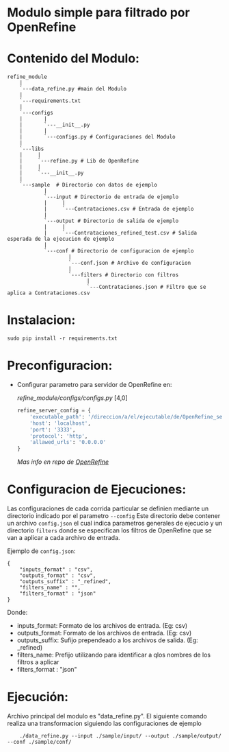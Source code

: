
# Modulo simple para filtrado por OpenRefine
# Contenido del Modulo:
    refine_module
        |
        `---data_refine.py #main del Modulo
        |
        `---requirements.txt
        |
        `---configs
        |       |
        |       `---__init__.py
        |       |
        |       `---configs.py # Configuraciones del Modulo
        |
        `---libs
        |     |
        |     `---refine.py # Lib de OpenRefine
        |     |
        |     `---__init__.py
        |
        `---sample  # Directorio con datos de ejemplo
                |
                `---input # Directorio de entrada de ejemplo
                |     |
                |     `---Contrataciones.csv # Entrada de ejemplo
                |
                `---output # Directorio de salida de ejemplo
                |     |
                |     `---Contrataciones_refined_test.csv # Salida esperada de la ejecucion de ejemplo
                |
                `---conf # Directorio de configuracion de ejemplo
                        |
                        `---conf.json # Archivo de configuracion
                        |
                        `---filters # Directorio con filtros
                              |
                              `---Contrataciones.json # Filtro que se aplica a Contrataciones.csv

# Instalacion:
    sudo pip install -r requirements.txt

# Preconfiguracion:

* Configurar parametro para servidor de OpenRefine en:

  *refine_module/configs/configs.py* [4,0]

  ```Python
  refine_server_config = {
      'executable_path': '/direccion/a/el/ejecutable/de/OpenRefine_server',
      'host': 'localhost',
      'port': '3333',
      'protocol': 'http',
      'allawed_urls': '0.0.0.0'
  }
  ```
  *Mas info en repo de [OpenRefine](https://github.com/OpenRefine/OpenRefine)*

# Configuracion de Ejecuciones:
Las configuraciones de cada corrida particular se definien mediante un directorio indicado por el parametro `--config`
Este directorio debe contener un archivo `config.json` el cual indica parametros generales de ejecucio y un directorio `filters` donde se especifican los filtros de OpenRefine que se van a aplicar a cada archivo de entrada.

Ejemplo de `config.json`:
```
{
    "inputs_format" : "csv",
    "outputs_format" : "csv",
    "outputs_suffix" : "_refined",
    "filters_name" : "",
    "filters_format" : "json"
}
```

Donde:
- inputs_format: Formato de los archivos de entrada. (Eg: csv)
- outputs_format: Formato de los archivos de entrada. (Eg: csv)
- outputs_suffix: Sufijo prependeado a los archivos de salida. (Eg: _refined)
- filters_name: Prefijo utilizando para identificar a qlos nombres de los filtros a aplicar
- filters_format : "json"

# Ejecución:

Archivo principal del modulo es "data_refine.py".
El siguiente comando realiza una transformacion siguiendo las configuraciones de ejemplo
```
    ./data_refine.py --input ./sample/input/ --output ./sample/output/ --conf ./sample/conf/
```
